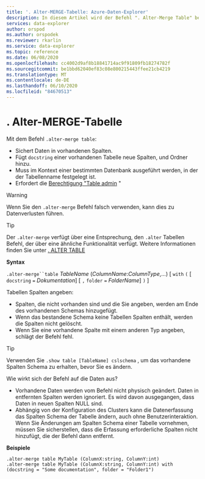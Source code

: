 ```yaml
---
title: '. Alter-MERGE-Tabelle: Azure-Daten-Explorer'
description: In diesem Artikel wird der Befehl ". Alter-Merge Table" beschrieben.
services: data-explorer
author: orspod
ms.author: orspodek
ms.reviewer: rkarlin
ms.service: data-explorer
ms.topic: reference
ms.date: 06/08/2020
ms.openlocfilehash: cc4002d9af8b18841714ac9f91809fb18274782f
ms.sourcegitcommit: be1bbd62040ef83c08e800215443ffee21cb4219
ms.translationtype: MT
ms.contentlocale: de-DE
ms.lasthandoff: 06/10/2020
ms.locfileid: "84670513"
---
```

# <a name="alter-merge-table"></a>. Alter-MERGE-Tabelle
 
Mit dem Befehl `.alter-merge table`:

* Sichert Daten in vorhandenen Spalten.
* Fügt `docstring` einer vorhandenen Tabelle neue Spalten, und Ordner hinzu.
* Muss im Kontext einer bestimmten Datenbank ausgeführt werden, in der der Tabellenname festgelegt ist.
* Erfordert die [Berechtigung "Table admin](../management/access-control/role-based-authorization.md) "

> [!WARNING]
> Wenn Sie den `.alter-merge` Befehl falsch verwenden, kann dies zu Datenverlusten führen.

> [!TIP]
> Der `.alter-merge` verfügt über eine Entsprechung, den `.alter` Tabellen Befehl, der über eine ähnliche Funktionalität verfügt. Weitere Informationen finden Sie unter [. ALTER TABLE](../management/alter-table-command.md)

**Syntax**

`.alter-merge``table` *TableName* (*ColumnName*:*ColumnType*,...)  [ `with` `(` [ `docstring` `=` *Dokumentation*] [ `,` `folder` `=` *FolderName*] `)` ]

Tabellen Spalten angeben:
 * Spalten, die nicht vorhanden sind und die Sie angeben, werden am Ende des vorhandenen Schemas hinzugefügt.
 * Wenn das bestandene Schema keine Tabellen Spalten enthält, werden die Spalten nicht gelöscht.
 * Wenn Sie eine vorhandene Spalte mit einem anderen Typ angeben, schlägt der Befehl fehl.

> [!TIP]
> Verwenden Sie `.show table [TableName] cslschema` , um das vorhandene Spalten Schema zu erhalten, bevor Sie es ändern.

Wie wirkt sich der Befehl auf die Daten aus?
* Vorhandene Daten werden vom Befehl nicht physisch geändert. Daten in entfernten Spalten werden ignoriert. Es wird davon ausgegangen, dass Daten in neuen Spalten NULL sind.
* Abhängig von der Konfiguration des Clusters kann die Datenerfassung das Spalten Schema der Tabelle ändern, auch ohne Benutzerinteraktion. Wenn Sie Änderungen am Spalten Schema einer Tabelle vornehmen, müssen Sie sicherstellen, dass die Erfassung erforderliche Spalten nicht hinzufügt, die der Befehl dann entfernt.

**Beispiele**

```kusto
.alter-merge table MyTable (ColumnX:string, ColumnY:int) 
.alter-merge table MyTable (ColumnX:string, ColumnY:int) with (docstring = "Some documentation", folder = "Folder1")
```
 
